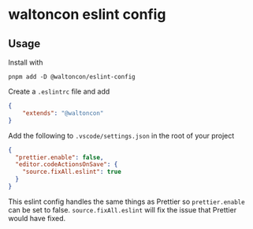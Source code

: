 # waltoncon eslint config

## Usage

Install with

```shell
pnpm add -D @waltoncon/eslint-config
```

Create a `.eslintrc` file and add

```json
{
    "extends": "@waltoncon"
}
```

Add the following to `.vscode/settings.json` in the root of your project

```json
{
  "prettier.enable": false,
  "editor.codeActionsOnSave": {
    "source.fixAll.eslint": true
  }
}
```

This eslint config handles the same things as Prettier so `prettier.enable` can be set to false. `source.fixAll.eslint` will fix the issue that Prettier would have fixed.
